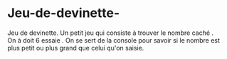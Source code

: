 # Jeu-de-devinette-
Jeu de devinette.  Un petit jeu qui consiste à trouver le nombre caché .  
On à doit 6 essaie . On se sert de la console pour savoir si le nombre est plus petit ou plus grand que celui qu'on saisie.
